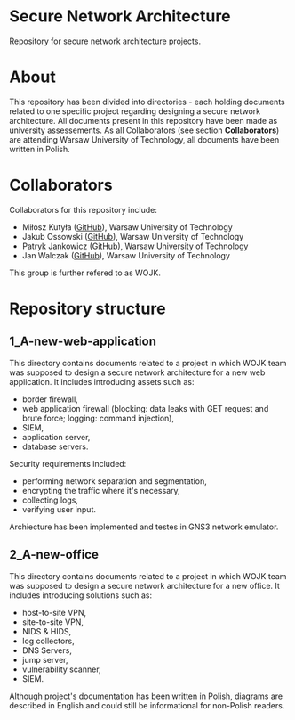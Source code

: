 # Secure Network Architecture

Repository for secure network architecture projects. 

# About

This repository has been divided into directories - each holding documents related to one specific project regarding designing a secure network architecture.
All documents present in this repository have been made as university assessements. As all Collaborators (see section **Collaborators**) are attending Warsaw University of Technology, all documents have been written in Polish.

# Collaborators

Collaborators for this repository include:

* Miłosz Kutyła ([GitHub](https://github.com/mkutyla)), Warsaw University of Technology
* Jakub Ossowski ([GitHub](https://github.com/bilevcik)), Warsaw University of Technology
* Patryk Jankowicz ([GitHub](https://github.com/PatrykSJ)), Warsaw University of Technology
* Jan Walczak ([GitHub](https://github.com/JanWalczak)), Warsaw University of Technology

This group is further refered to as WOJK.

# Repository structure

## **1_A-new-web-application**

This directory contains documents related to a project in which WOJK team was supposed to design a secure network architecture for a new web application. It includes introducing assets such as:
* border firewall,
* web application firewall (blocking: data leaks with GET request and brute force; logging: command injection),
* SIEM,
* application server,
* database servers.

Security requirements included:
* performing network separation and segmentation,
* encrypting the traffic where it's necessary,
* collecting logs,
* verifying user input.

Archiecture has been implemented and testes in GNS3 network emulator.

## **2_A-new-office**

This directory contains documents related to a project in which WOJK team was supposed to design a secure network architecture for a new office. It includes introducing solutions such as:
* host-to-site VPN,
* site-to-site VPN,
* NIDS & HIDS,
* log collectors,
* DNS Servers,
* jump server,
* vulnerability scanner,
* SIEM.

Although project's documentation has been written in Polish, diagrams are described in English and could still be informational for non-Polish readers.

